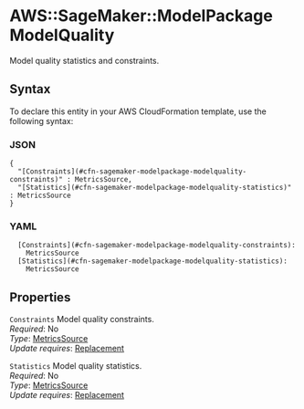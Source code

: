 # AWS::SageMaker::ModelPackage ModelQuality<a name="aws-properties-sagemaker-modelpackage-modelquality"></a>

Model quality statistics and constraints\.

## Syntax<a name="aws-properties-sagemaker-modelpackage-modelquality-syntax"></a>

To declare this entity in your AWS CloudFormation template, use the following syntax:

### JSON<a name="aws-properties-sagemaker-modelpackage-modelquality-syntax.json"></a>

```
{
  "[Constraints](#cfn-sagemaker-modelpackage-modelquality-constraints)" : MetricsSource,
  "[Statistics](#cfn-sagemaker-modelpackage-modelquality-statistics)" : MetricsSource
}
```

### YAML<a name="aws-properties-sagemaker-modelpackage-modelquality-syntax.yaml"></a>

```
  [Constraints](#cfn-sagemaker-modelpackage-modelquality-constraints): 
    MetricsSource
  [Statistics](#cfn-sagemaker-modelpackage-modelquality-statistics): 
    MetricsSource
```

## Properties<a name="aws-properties-sagemaker-modelpackage-modelquality-properties"></a>

`Constraints`  <a name="cfn-sagemaker-modelpackage-modelquality-constraints"></a>
Model quality constraints\.  
*Required*: No  
*Type*: [MetricsSource](aws-properties-sagemaker-modelpackage-metricssource.md)  
*Update requires*: [Replacement](https://docs.aws.amazon.com/AWSCloudFormation/latest/UserGuide/using-cfn-updating-stacks-update-behaviors.html#update-replacement)

`Statistics`  <a name="cfn-sagemaker-modelpackage-modelquality-statistics"></a>
Model quality statistics\.  
*Required*: No  
*Type*: [MetricsSource](aws-properties-sagemaker-modelpackage-metricssource.md)  
*Update requires*: [Replacement](https://docs.aws.amazon.com/AWSCloudFormation/latest/UserGuide/using-cfn-updating-stacks-update-behaviors.html#update-replacement)